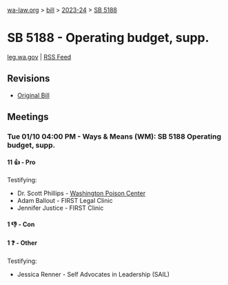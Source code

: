 [wa-law.org](/) > [bill](/bill/) > [2023-24](/bill/2023-24/) > [SB 5188](/bill/2023-24/sb/5188/)

# SB 5188 - Operating budget, supp.
[leg.wa.gov](https://app.leg.wa.gov/billsummary?BillNumber=5188&Year=2023&Initiative=false) | [RSS Feed](./rss.xml)

## Revisions
* [Original Bill](1/)

## Meetings
### Tue 01/10 04:00 PM - Ways & Means (WM): SB 5188 Operating budget, supp.
#### 11 👍 - Pro
Testifying:
* Dr. Scott Phillips - [Washington Poison Center](/org/washington_poison_center/)
* Adam Ballout - FIRST Legal Clinic
* Jennifer Justice - FIRST Clinic

#### 1 👎 - Con

#### 1 ❓ - Other
Testifying:
* Jessica Renner - Self Advocates in Leadership (SAIL)
